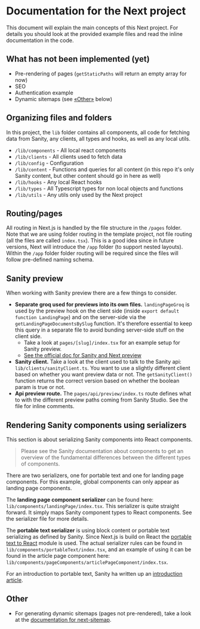 # Documentation for the Next project

This document will explain the main concepts of this Next project. For details you should look at the provided example files and read the inline documentation in the code.

## What has not been implemented (yet)

* Pre-rendering of pages (`getStaticPaths` will return an empty array for now)
* SEO
* Authentication example
* Dynamic sitemaps (see [«Other»](#Other) below)

## Organizing files and folders

In this project, the `lib` folder contains all components, all code for fetching data from Sanity, any clients, all types and hooks, as well as any local utils.

* `/lib/components` - All local react components
* `/lib/clients` - All clients used to fetch data
* `/lib/config` - Configuration
* `/lib/content` - Functions and queries for all content (in this repo it's only Sanity content, but other content should go in here as well)
* `/lib/hooks` - Any local React hooks
* `/lib/types` - All Typescript types for non local objects and functions
* `/lib/utils` - Any utils only used by the Next project

## Routing/pages

All routing in Next.js is handled by the file structure in the `/pages` folder. Note that we are using folder routing in the template project, not file routing (all the files are called `index.tsx`). This is a good idea since in future versions, Next will introduce the `/app` folder (to support nested layouts). Within the `/app` folder folder routing will be required since the files will follow pre-defined naming schema.

## Sanity preview

When working with Sanity preview there are a few things to consider.

* **Separate groq used for previews into its own files.** `landingPageGroq` is used by the preview hook on the client side (inside `export default function LandingPage`) and on the server-side via the `getLandingPageDocumentsBySlug` function. It's therefore essential to keep this query in a separate file to avoid bunding server-side stuff on the client side.
	* Take a look at `pages/[slug]/index.tsx` for an example setup for Sanity preview.
	* [See the official doc for Sanity and Next preview](https://www.sanity.io/guides/nextjs-live-preview)
* **Sanity client.** Take a look at the client used to talk to the Sanity api: `lib/clients/sanityClient.ts`. You want to use a slightly different client based on whether you want preview data or not. The `getSanityClient()` function returns the correct version based on whether the boolean param is true or not.
* **Api preview route.** The `pages/api/preview/index.ts` route defines what to with the different preview paths coming from Sanity Studio. See the file for inline comments.

## Rendering Sanity components using serializers

This section is about serializing Sanity components into React components.

> Please see the Sanity documentation about components to get an overview of the fundamental differences between the different types of components.

There are two serializers, one for portable text and one for landing page components. For this example, global components can only appear as landing page components.

The **landing page component serializer** can be found here: `lib/components/landingPage/index.tsx`. This serializer is quite straight forward. It simply maps Sanity component types to React components. See the serializer file for more details.

The **portable text serializer** is using block content or portable text serializing as defined by Sanity. Since Next.js is build on React the [portable text to React](https://github.com/portabletext/react-portabletext) module is used. The actual serializer rules can be found in `lib/components/portableText/index.tsx`, and an example of using it can be found in the article page component here: `lib/components/pageComponents/articlePageComponent/index.tsx`.

For an introduction to portable text, Sanity ha written up an [introduction article](https://www.sanity.io/guides/introduction-to-portable-text).

## Other

* For generating dynamic sitemaps (pages not pre-rendered), take a look at the [documentation for next-sitemap](https://www.npmjs.com/package/next-sitemap).
